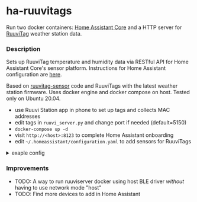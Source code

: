 # ha-ruuvitags
Run two docker containers: [Home Assistant Core](https://www.home-assistant.io/) and a
HTTP server for [RuuviTag](https://ruuvi.com/) weather station data.

### Description

Sets up RuuviTag temperature and humidity data via RESTful API for Home Assistant Core's
sensor platform. Instructions for Home Assistant configuration are 
[here](https://www.home-assistant.io/integrations/rest/).

Based on [ruuvitag-sensor](https://github.com/ttu/ruuvitag-sensor) code and RuuviTags with
the latest weather station firmware. Uses docker engine and docker compose on host. Tested 
only on Ubuntu 20.04.

- use Ruuvi Station app in phone to set up tags and collects MAC addresses
- edit tags in `ruuvi_server.py` and change port if needed (default=5150)
- `docker-compose up -d`
- visit `http://<host>:8123` to complete Home Assistant onboarding
- edit `~/.homeassistant/configuration.yaml` to add sensors for RuuviTags

<details>
<summary>exaple config</summary>
<p>

```yaml
sensor:
  - platform: rest
    name: ruuvitags
    resource: http://localhost:5150/ruuvitags
    json_attributes:
      - E6:E7:17:AA:BB:CC
      - D9:64:A3:DD:EE:FF
    value_template: OK
  - platform: template
    sensors:
      living_room_temperature:
        value_template: '{{ states.sensor.ruuvitags.attributes["E6:E7:17:AA:BB:CC"]["temperature"] }}'
        device_class: temperature
        unit_of_measurement: "C"
      living_room_humidity:
        value_template: '{{ states.sensor.ruuvitags.attributes["E6:E7:17:AA:BB:CC"]["humidity"] }}'
        device_class: humidity
        unit_of_measurement: "%"
      bedroom_temperature:
        value_template: '{{ states.sensor.ruuvitags.attributes["D9:64:A3:DD:EE:FF"]["temperature"] }}'
        device_class: temperature
        unit_of_measurement: "C"
      bedroom_humidity:
        value_template: '{{ states.sensor.ruuvitags.attributes["D9:64:A3:DD:EE:FF"]["humidity"] }}'
        device_class: humidity
        unit_of_measurement: "%"
```

</p>
</details>

### Improvements
- TODO: A way to run ruuviserver docker using host BLE driver *without* having to use network mode "host"
- TODO: Find more devices to add in Home Assistant
